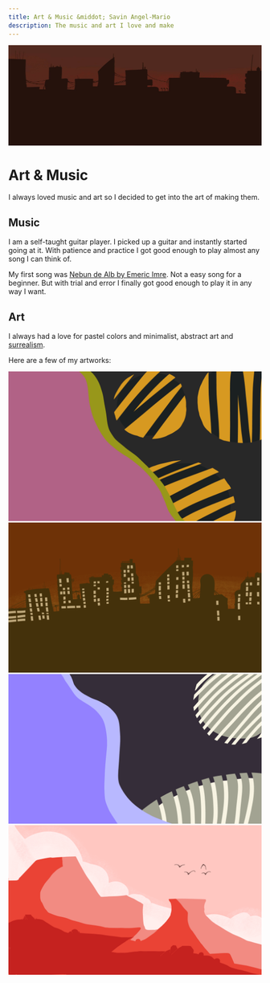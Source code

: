 ```yaml
---
title: Art & Music &middot; Savin Angel-Mario
description: The music and art I love and make
---
```


<img
	width="100%"
	height="200px"
	src="/static/images/draw.jpg"
/>
# Art & Music

I always loved music and art so I decided to get into
the art of making them.

## Music

I am a self-taught guitar player. I picked up a guitar
and instantly started going at it. With patience and
practice I got good enough to play almost any song I can
think of.

My first song was [Nebun de Alb by Emeric Imre](https://open.spotify.com/track/0PV1q5CrunztEgR6xQcDwt).
Not a easy song for a beginner. But with trial and error
I finally got good enough to play it in any way I want.

## Art

I always had a love for pastel colors and minimalist, abstract
art and [surrealism](https://en.wikipedia.org/wiki/Surrealism).

Here are a few of my artworks:

![](/static/artwork/1.png)
![](/static/artwork/2.png)
![](/static/artwork/3.png)
![](/static/artwork/4.png)
